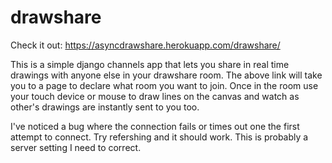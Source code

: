 # drawshare

Check it out:  https://asyncdrawshare.herokuapp.com/drawshare/

This is a simple django channels app that lets you share in real time drawings with anyone else in your drawshare room.  The above link will take you to a page to declare what room you want to join.  Once in the room use your touch device or mouse to draw lines on the canvas and watch as other's drawings are instantly sent to you too.

I've noticed a bug where the connection fails or times out one the first attempt to connect.  Try refershing and it should work.  This is probably a server setting I need to correct.
